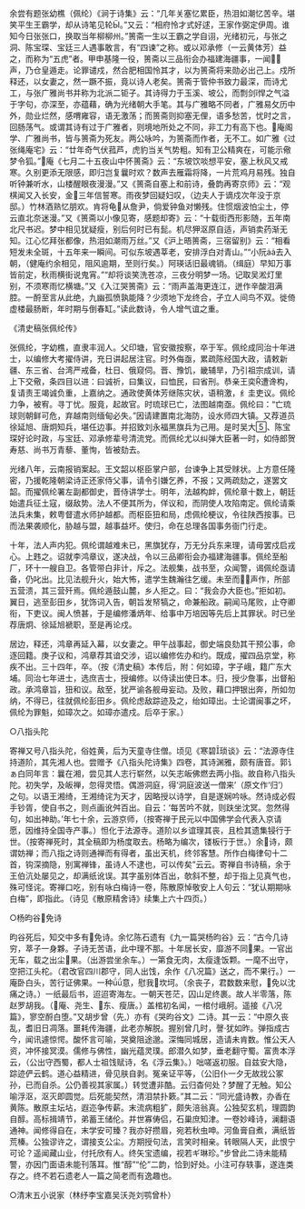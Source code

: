 <!-- { "loadSidebar": true } -->
余尝有题张幼樵（佩纶）《涧于诗集》云：“几年关塞忆累臣，热泪如潮忆苦辛。堪笑平生王霸学，却从诗笔见轮。”又云：“相府怜才式好逑，王家作弼定伊周。谁知今日张张口，换取当年柳柳州。”篑斋一生以王霸之学自诩，光绪初元，与张之洞、陈宝琛、宝廷三人遇事敢言，有“四谏”之称。或以邓承修（一云黄体芳）益之，而称为“五虎”者。甲申基隆一役，篑斋以三品衔会办福建海疆事，一闻声，乃仓皇遁走。论罪谴戍，然合肥相国怜其才，以为篑斋将来勋必出己上。戍所释还，以女妻之，然一蹶不振，竟以诗人老矣。篑斋于管仲书致力最深，而诗尤工，与张广雅尚书并称为北派二钜子。其诗得力于玉溪、坡公，而剽剑ǐ悍之气溢于字句，亦深至，亦蕴藉，确为光绪朝大手笔。其与广雅略不同者，广雅易攵历中外，勋业烂然，感喟雍容，语无激荡；而篑斋则抑塞无俚，语多愁苦，忧时之言，回肠荡气。或谓其诗有过于广雅者，则境地所处之不同，非工力有高下也。庵阁学、广雅尚书，皆与篑斋为死友。两公咏吟，为篑斋而作者，无不工。如广雅《过张绳庵宅》云：“廿年奇气伏菰芦，虎豹当关气势粗。知有卫公精爽在，可能示儆梦令狐。”庵《七月二十五夜山中怀篑斋》云：“东坡饮啖想平安，塞上秋风又戒寒。久别更添无限感，即归岂复曩时欢？数声去雁霜将降，一片荒鸡月易残。独自听钟兼听水，山楼醒眼夜漫漫。”又《篑斋自塞上和前诗，叠韵再寄京师》云：“观棋闻又入长安，金三年信誓寒。雨夜梦回疑妇叹，（边夫人于谪戍次年没于京邸。）竹林酒熟忆朋欢。肯将龟从詹尹，倘爱钟鱼对懒残。住惯烟波怕尘土，停云直北奈迷漫。”又《篑斋以小像见寄，感题却寄》云：“十载街西形影随，五年南北尺书迟。梦中相见犹疑瘦，别后何时已有髭。机尽狎沤原自适，声销卖药渐无知。江心忆拜张都像，热泪如潮雨万丝。”又《沪上晤篑斋，三宿留别》云：“相看短发未全斑，十五年来一瞬间。可似东坡遇莘老，安排浮白对青山。”“小阮去入朝，（健庵约余相见，阻风逾期，至则行矣。）阿瑛话旧最魂销。（缉庭）早知万事皆前定，秋雨横街说鬼宵。”“却将谈笑洗苍凉，三夜分明梦一场。记取吴淞灯里别，不须寒雨忆横塘。”又《入江哭篑斋》云：“雨声盖海更连江，迸作辛酸泪满腔。一酹至言从此绝，九幽孤愤孰能降？少须地下龙终合，孑立人间鸟不双。徙倚虚楼最肠断，年时期与倒春缸。”读此数诗，令人增气谊之重。

《清史稿张佩纶传》

张佩纶，字幼樵，直隶丰润人。父印塘，官安徽按察，卒于军。佩纶成同治十年进士，以编修大考擢侍讲，充日讲起居注官。时外侮亟，累疏陈经国大政，请敕新疆、东三省、台湾严戒备，杜日、俄窥伺。晋、豫饥，畿辅旱，乃引祖宗成训，请上下交儆，条四目以进：曰诚祈，曰集议，曰恤民，曰省刑。恭亲王奕遭谗构，复请责王竭诚负重，上嘉纳之。通政使黄体芳继陈灾状，语稍激，纟圭吏议。佩纶力争，被宥。寻丁忧。服竟，起故官。时琉球已亡，法图越南亟。佩纶曰：“亡琉球则朝鲜可危，弃越南则缅甸必失。”因请建置南北海防，设水师四大镇。又荐道员徐延旭、唐炯知兵，堪任边事。并招致刘永福黑旗兵为己用。是时吴大、陈宝琛好论时政，与宝廷、邓承修辈号清流党。而佩纶尤以纠弹大臣著一时，如侍郎贺寿慈、尚书万青藜、董恂，皆被劾去。

光绪八年，云南报销案起。王文韶以枢臣掌户部，台谏争上其受赇状。上方意任隆密，乃援乾隆朝梁诗正还家侍父事，请令引嫌乞养，不报；又两疏劾之，遂罢文韶。而擢佩纶署左副都御史，晋侍讲学士。明年，法越构衅，佩纶章十数上，朝廷始遣兵征土寇，缀敌势。法人不便其所为，佯议和，而阴使人攻陷南定。佩纶请乘法兵未集，敕粤督遣水师护越都。而枢臣狃和局，虑佩纶梗议，令往陕西按事。已而法果袭顺化，胁越与盟，越事益坏。使归，命在总理各国事务衙门行走。

十年，法人声内犯。佩纶谓越难未已，黑旗犹存，万无分兵东来理，请毋罢戍启戎心。上韪之。诏就李鸿章议，遂决战，令以三品卿衔会办福建海疆事。佩纶至船厂，环十一艘自卫。各管带白非计，斥之。法舰集，战书至，众闻警，谒佩纶亟请备，仍叱出。比见法舰升火，始大怖，遣学生魏瀚往乞缓。未至而声作，所部五营溃，其三营歼焉。佩纶遁鼓山麓，乡人拒之。曰：“我会办大臣也。”拒如初。翼日，逃至彭田乡，犹饰词入告，朝旨发帑犒之，命兼船政。嗣闻马尾败，止夺卿衔，下吏议。闽人愤甚，于是编修潘炳年、给事中万培因等先后上其罪状。时已坐荐唐炯、徐延旭褫职，至是再论戍。

居边，释还，鸿章再延入幕，以女妻之。甲午战事起，御史端良劾其干预公事，命逐回籍。庚子议和，鸿章荐其谙交涉，诏以编修佐办和约。既成，擢四品京堂，称疾不出。三十四年，卒。（按《清史稿》本传后，附：何如璋，字子峨，籍广东大埔。同治七年进士，选庶吉士，授编修。以侍读出使日本。归，授少詹事，出督船政。承鸿章旨，狃和议。敌至，犹严谕各舰毋妄动。及败，藉口押银出奔，所如勿纳，不得已，往就佩纶彭田乡。佩纶虑敌踪迹及之，绐如璋出。士论谓闽事之坏，佩纶为罪魁，如璋次之。如璋亦遣戍。后卒于家。）



○八指头陀

寄禅又号八指头陀，俗姓黄，后为天童寺住僧。顷见《寒碧琐谈》云：“法源寺住持道阶，其先湘人也。尝赠予《八指头陀诗集》四卷，其诗渊雅，颇有唐音。郭讠ぁ白同年言：曩在湘，尝见其人志行崭然，以矢志皈佛燃去两小指。故自称八指头陀。初失学，及皈禅，忽得灵悟。偶游洞庭，得‘洞庭波送一僧来’（原文作‘归’）之句。以语王湘绮，王湘绮诧为天才，因略授以诗学，自是遂娴吟咏。然诗成必假手钞胥，使自书之，则点画讹舛百出。自云：‘每苦吟不就，则趺坐沈冥。忽然得句，如出神助。’年七十余，云游京师，（按寄禅于民元以中国佛学会代表入京请愿，因维持全国寺产事。）怛化于法源寺。道阶以乡谊理其丧，且检其遗集锓行于世。（按寄禅死时，其全稿即为杨度取去。杨略为编次，镂板行于世。）余诗，颇谓妨禅；而八指之诗则通禅而有得者，虽出天机，终邻客慧。所作白梅律句十二首，钩深摘隐，别寓禅锋，虽诗人不逮也，可以传矣”云云。寄禅自书诗稿，余于王伯沆处屡见之，却满纸讹误。其字虽别体百出，欹斜不整，却于指上见真气也，殊可怪诧。寄禅口吃，别有咏白梅诗一卷，陈散原悼敬安上人句云：“犹认期期咏白梅”，即指此。（诗见《散原精舍诗》续集上六十四页。）



○杨昀谷免诗

昀谷死后，知交中多有免诗。余忆陈石遗有《九一篇哭杨昀谷》云：“古今几诗穷，萃子一身夥。子诗无苦语，此中理不那。十年居长安，靡游不同果。一官出无车，载之出尘果。（出游尝坐余车。）一第食无肉，太瘦逢饭颗。一麾不出守，空把江头柁。（君改官四川郡守，同人出饯，余作《八况篇》送之，而不果行。）一庵卧白头，苦行证佛果。一种意，慰我坎坷。（余丧子，君数数来慰，免以沈痛之诗。）一纸最后书，迢迢寄海左。一朝天苍茫，囚山足终裹。故人半零落，陈赵罗胡我。（庵、尧生、东、瘦唐。）盖棺初名闻，一棺付峨舸。遥接《八况篇》，寥空酹白堕。”又胡步曾（先）亦有《哭昀谷文》二诗。其一云：“中原久丧乱，耆旧日凋落。噩耗传海疆，此老亦解脱。握别曾几时，謦犹如昨。弹指成古今，闻讯遽惊愕。酸怀言可喻，哭奠阻途邈。深悔同城居，造请未肯数。惟公天人资，冲怀接冥漠。儒修与佛性，幽光蕴灵璞。郎潜久如梦，垂老翻守蜀。富贵本浮云，（公出守西蜀，都人士祖饯赋诗，名《浮云集》。）咄嗟返初服。自兹安大隐，踪迹俨云鹤。道心益精进，骨见肤自剥。冤亲证平等，（公旧仆一夕无故戕公冢孙，已而自杀。公仍善视其家属。）转觉遭非酷。云归杳何处？梦醒了无触。知公喻浮沤，沤灭即圆觉。后死能契然，清泪禁扑簌。”其二云：“同光盛诗教，办香在黄陈。散原主坛坫，遐迩争传薪。末流病粗犷，颇失涪翁真。公独契玄机，理圆韵自醇。高标揖靖节，弟蓄王储伦。并世寡俦侣，石巢庶知津。一卷妙峰诗，澜翻语通神。闻修得自在，末学安可臻？我亦好攒眉，宛若秋虫呻。河鱼膏自煮，满纸皆荒榛。公独谬许之，谓接支公尘。方期授句法，言笑时相亲。转眼隔人天，此恨宁可论？遥闻藏山业，付托欣有人。终矢宝遗编，视若ギ琳珍。”步曾此二诗未能精警，亦因门面语未能刊落耳。惟“醇”“伦”二韵，恰到好处。小注可存轶事，遂连类存之。终不若石遗老人一篇之简老而有逸趣也。



○清末五小说家（林纾李宝嘉吴沃尧刘鹗曾朴）


